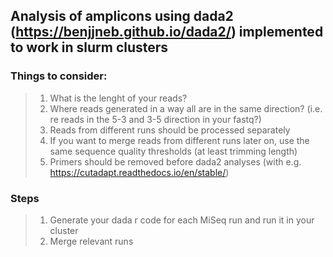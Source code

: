   ## Analysis of amplicons using dada2 (https://benjjneb.github.io/dada2/) implemented to work in slurm clusters

### Things to consider:

> 1) What is the lenght of your reads?
> 2) Where reads generated in a way all are in the same direction? (i.e. re reads in the 5-3 and 3-5 direction in your fastq?)
> 3) Reads from different runs should be processed separately
> 4) If you want to merge reads from different runs later on, use the same sequence quality thresholds (at least trimming length)
> 5) Primers should be removed before dada2 analyses (with e.g. https://cutadapt.readthedocs.io/en/stable/)
 
 
 
 ### Steps

> 1) Generate your dada r code for each MiSeq run and run it in your cluster
> 2) Merge relevant runs
